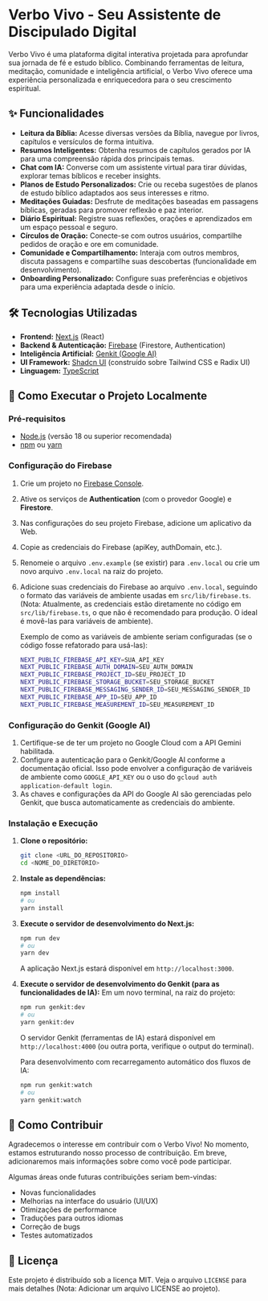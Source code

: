 # Verbo Vivo - Seu Assistente de Discipulado Digital

Verbo Vivo é uma plataforma digital interativa projetada para aprofundar sua jornada de fé e estudo bíblico. Combinando ferramentas de leitura, meditação, comunidade e inteligência artificial, o Verbo Vivo oferece uma experiência personalizada e enriquecedora para o seu crescimento espiritual.

## ✨ Funcionalidades

*   **Leitura da Bíblia:** Acesse diversas versões da Bíblia, navegue por livros, capítulos e versículos de forma intuitiva.
*   **Resumos Inteligentes:** Obtenha resumos de capítulos gerados por IA para uma compreensão rápida dos principais temas.
*   **Chat com IA:** Converse com um assistente virtual para tirar dúvidas, explorar temas bíblicos e receber insights.
*   **Planos de Estudo Personalizados:** Crie ou receba sugestões de planos de estudo bíblico adaptados aos seus interesses e ritmo.
*   **Meditações Guiadas:** Desfrute de meditações baseadas em passagens bíblicas, geradas para promover reflexão e paz interior.
*   **Diário Espiritual:** Registre suas reflexões, orações e aprendizados em um espaço pessoal e seguro.
*   **Círculos de Oração:** Conecte-se com outros usuários, compartilhe pedidos de oração e ore em comunidade.
*   **Comunidade e Compartilhamento:** Interaja com outros membros, discuta passagens e compartilhe suas descobertas (funcionalidade em desenvolvimento).
*   **Onboarding Personalizado:** Configure suas preferências e objetivos para uma experiência adaptada desde o início.

## 🛠️ Tecnologias Utilizadas

*   **Frontend:** [Next.js](https://nextjs.org/) (React)
*   **Backend & Autenticação:** [Firebase](https://firebase.google.com/) (Firestore, Authentication)
*   **Inteligência Artificial:** [Genkit (Google AI)](https://firebase.google.com/docs/genkit)
*   **UI Framework:** [Shadcn UI](https://ui.shadcn.com/) (construído sobre Tailwind CSS e Radix UI)
*   **Linguagem:** [TypeScript](https://www.typescriptlang.org/)

## 🚀 Como Executar o Projeto Localmente

### Pré-requisitos

*   [Node.js](https://nodejs.org/) (versão 18 ou superior recomendada)
*   [npm](https://www.npmjs.com/) ou [yarn](https://yarnpkg.com/)

### Configuração do Firebase

1.  Crie um projeto no [Firebase Console](https://console.firebase.google.com/).
2.  Ative os serviços de **Authentication** (com o provedor Google) e **Firestore**.
3.  Nas configurações do seu projeto Firebase, adicione um aplicativo da Web.
4.  Copie as credenciais do Firebase (apiKey, authDomain, etc.).
5.  Renomeie o arquivo `.env.example` (se existir) para `.env.local` ou crie um novo arquivo `.env.local` na raiz do projeto.
6.  Adicione suas credenciais do Firebase ao arquivo `.env.local`, seguindo o formato das variáveis de ambiente usadas em `src/lib/firebase.ts`. (Nota: Atualmente, as credenciais estão diretamente no código em `src/lib/firebase.ts`, o que não é recomendado para produção. O ideal é movê-las para variáveis de ambiente).

    Exemplo de como as variáveis de ambiente seriam configuradas (se o código fosse refatorado para usá-las):
    ```bash
    NEXT_PUBLIC_FIREBASE_API_KEY=SUA_API_KEY
    NEXT_PUBLIC_FIREBASE_AUTH_DOMAIN=SEU_AUTH_DOMAIN
    NEXT_PUBLIC_FIREBASE_PROJECT_ID=SEU_PROJECT_ID
    NEXT_PUBLIC_FIREBASE_STORAGE_BUCKET=SEU_STORAGE_BUCKET
    NEXT_PUBLIC_FIREBASE_MESSAGING_SENDER_ID=SEU_MESSAGING_SENDER_ID
    NEXT_PUBLIC_FIREBASE_APP_ID=SEU_APP_ID
    NEXT_PUBLIC_FIREBASE_MEASUREMENT_ID=SEU_MEASUREMENT_ID
    ```

### Configuração do Genkit (Google AI)

1.  Certifique-se de ter um projeto no Google Cloud com a API Gemini habilitada.
2.  Configure a autenticação para o Genkit/Google AI conforme a documentação oficial. Isso pode envolver a configuração de variáveis de ambiente como `GOOGLE_API_KEY` ou o uso do `gcloud auth application-default login`.
3.  As chaves e configurações da API do Google AI são gerenciadas pelo Genkit, que busca automaticamente as credenciais do ambiente.

### Instalação e Execução

1.  **Clone o repositório:**
    ```bash
    git clone <URL_DO_REPOSITORIO>
    cd <NOME_DO_DIRETORIO>
    ```

2.  **Instale as dependências:**
    ```bash
    npm install
    # ou
    yarn install
    ```

3.  **Execute o servidor de desenvolvimento do Next.js:**
    ```bash
    npm run dev
    # ou
    yarn dev
    ```
    A aplicação Next.js estará disponível em `http://localhost:3000`.

4.  **Execute o servidor de desenvolvimento do Genkit (para as funcionalidades de IA):**
    Em um novo terminal, na raiz do projeto:
    ```bash
    npm run genkit:dev
    # ou
    yarn genkit:dev
    ```
    O servidor Genkit (ferramentas de IA) estará disponível em `http://localhost:4000` (ou outra porta, verifique o output do terminal).

    Para desenvolvimento com recarregamento automático dos fluxos de IA:
    ```bash
    npm run genkit:watch
    # ou
    yarn genkit:watch
    ```

## 🤝 Como Contribuir

Agradecemos o interesse em contribuir com o Verbo Vivo! No momento, estamos estruturando nosso processo de contribuição. Em breve, adicionaremos mais informações sobre como você pode participar.

Algumas áreas onde futuras contribuições seriam bem-vindas:

*   Novas funcionalidades
*   Melhorias na interface do usuário (UI/UX)
*   Otimizações de performance
*   Traduções para outros idiomas
*   Correção de bugs
*   Testes automatizados

## 📄 Licença

Este projeto é distribuído sob a licença MIT. Veja o arquivo `LICENSE` para mais detalhes (Nota: Adicionar um arquivo LICENSE ao projeto).
